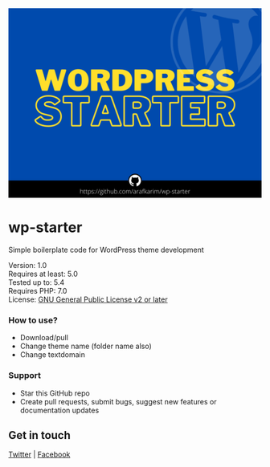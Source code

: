 <img src="https://raw.githubusercontent.com/arafkarim/wp-starter/master/screenshot.png">

# wp-starter
Simple boilerplate code for WordPress theme development

Version: 1.0 <br/>
Requires at least: 5.0 <br/>
Tested up to: 5.4 <br/>
Requires PHP: 7.0 <br/>
License: <a href="http://www.gnu.org/licenses/gpl-2.0.html">GNU General Public License v2 or later</a> 

### How to use?
 - Download/pull 
 - Change theme name (folder name also)
 - Change textdomain 

### Support
 - Star this GitHub repo<br/>
 - Create pull requests, submit bugs, suggest new features or documentation updates

## Get in touch
[Twitter](https://twitter.com/arafkarim) | [Facebook](https://www.facebook.com/araf360)
